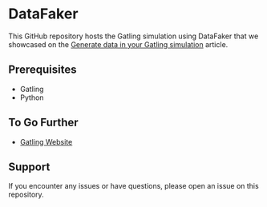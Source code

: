 
# DataFaker

This GitHub repository hosts the Gatling simulation using DataFaker that we showcased on the [Generate data in your Gatling simulation](https://gatling.io/blog/generate-data-in-your-gatling-simulation) article.


## Prerequisites

- Gatling
- Python


## To Go Further

* [Gatling Website](https://gatling.io/)

## Support

If you encounter any issues or have questions, please open an issue on this repository.